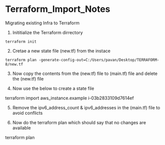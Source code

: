 # Terraform_Import_Notes

Migrating existing Infra to Terraform


1. Inititialize the Terraform dirrectory
``` 
terraform init 
```


2.  Cretae a new state file (new.tf) from the instace 
```
terraform plan -generate-config-out=C:/Users/pavan/Desktop/TERRAFORM-8/new.tf
```


3. Now copy the contents from the (new.tf) file to (main.tf) file and delete the (new.tf) file  


4. Now use the below to create a state file

terraform import aws_instance.example i-03b2833109d7614ef


5. Remove the ipv6_address_count & ipv6_addresses in the (main.tf) file to avoid conflicts


6. Now do the terraform plan which should say that no changes are available 

terraform plan
